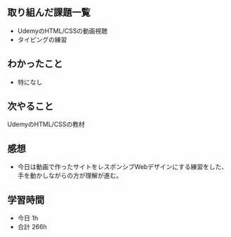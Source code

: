 ## 取り組んだ課題一覧
-  UdemyのHTML/CSSの動画視聴
- タイピングの練習
## わかったこと
- 特になし
## 次やること
UdemyのHTML/CSSの教材
## 感想
- 今日は動画で作ったサイトをレスポンシブWebデザインにする練習をした、手を動かしながらの方が理解が進む。
## 学習時間
- 今日 1h
- 合計 266h